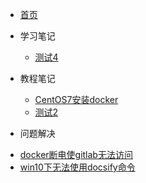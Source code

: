 - [首页](README)
- 学习笔记

  * [测试4](zh-cn/ddd)

- 教程笔记

  * [CentOS7安装docker](zh-cn/its/20200405-1)
  * [测试2](zh-cn/test2)

- 问题解决

 * [docker断电使gitlab无法访问](zh-cn/qa/20200407-1)
 * [win10下无法使用docsify命令](zh-cn/qa/20200407-2)
 